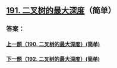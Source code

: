 ## [191. 二叉树的最大深度](https://leetcode-cn.com/problems/merge-two-sorted-lists/)（简单）





### 答案：



#### [上一题（190. 二叉树的最大深度）(简单)](https://github.com/sdwwld/leetCode/blob/master/src/main/java/com/wld/java/leetcode/leetCode0190.md)

#### [下一题（192. 二叉树的最大深度）(简单)](https://github.com/sdwwld/leetCode/blob/master/src/main/java/com/wld/java/leetcode/leetCode0192.md)